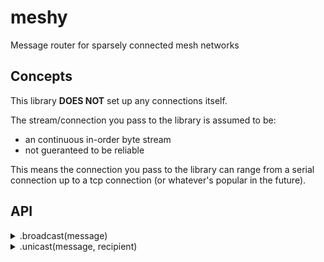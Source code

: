 meshy
=====

Message router for sparsely connected mesh networks

Concepts
--------

This library **DOES NOT** set up any connections itself.

The stream/connection you pass to the library is assumed to be:

- an continuous in-order byte stream
- not gueranteed to be reliable

This means the connection you pass to the library can range from a serial
connection up to a tcp connection (or whatever's popular in the future).

API
---

<details>
  <summary>.broadcast(message)</summary>
  <p>Sends a message to all nodes in the network</p>

```typescript
.broadcast(message:Buffer)
```

</details>

<details>
  <summary>.unicast(message, recipient)</summary>
  <p>Sends a message to a single node</p>

```typescript
.unicast(message:Buffer, recipient:Buffer)
```

</details>
